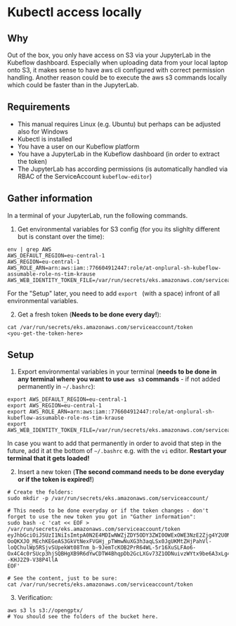 # Kubectl access locally

## Why

Out of the box, you only have access on S3 via your JupyterLab in the Kubeflow dashboard. Especially when uploading data from your local laptop onto S3, it makes sense to have aws cli configured with correct permission handling. Another reason could be to execute the aws s3 commands locally which could be faster than in the JupyterLab.

## Requirements

- This manual requires Linux (e.g. Ubuntu) but perhaps can be adjusted also for Windows
- Kubectl is installed
- You have a user on our Kubeflow platform
- You have a JupyterLab in the Kubeflow dashboard (in order to extract the token)
- The JupyterLab has according permissions (is automatically handled via RBAC of the ServiceAccount `kubeflow-editor`)

## Gather information

In a terminal of your JupyterLab, run the following commands.

1. Get environmental variables for S3 config (for you its slighlty different but is constant over the time):
```
env | grep AWS
AWS_DEFAULT_REGION=eu-central-1
AWS_REGION=eu-central-1
AWS_ROLE_ARN=arn:aws:iam::776604912447:role/at-onplural-sh-kubeflow-assumable-role-ns-tim-krause
AWS_WEB_IDENTITY_TOKEN_FILE=/var/run/secrets/eks.amazonaws.com/serviceaccount/token
```
For the "Setup" later, you need to add `export ` (with a space) infront of all environmental variables.

2. Get a fresh token (**Needs to be done every day!**):
```
cat /var/run/secrets/eks.amazonaws.com/serviceaccount/token
<you-get-the-token-here>
```

## Setup

1. Export environmental variables in your terminal (**needs to be done in any terminal where you want to use `aws s3` commands** - if not added permanently in `~/.bashrc`):
```
export AWS_DEFAULT_REGION=eu-central-1
export AWS_REGION=eu-central-1
export AWS_ROLE_ARN=arn:aws:iam::776604912447:role/at-onplural-sh-kubeflow-assumable-role-ns-tim-krause
export AWS_WEB_IDENTITY_TOKEN_FILE=/var/run/secrets/eks.amazonaws.com/serviceaccount/token
```
In case you want to add that permanently in order to avoid that step in the future, add it at the bottom of `~/.bashrc` e.g. with the `vi` editor. **Restart your terminal that it gets loaded!**

2. Insert a new token (**The second command needs to be done everyday or if the token is expired!**)
```
# Create the folders:
sudo mkdir -p /var/run/secrets/eks.amazonaws.com/serviceaccount/

# This needs to be done everyday or if the token changes - don't forget to use the new token you got in "Gather information":
sudo bash -c 'cat << EOF > /var/run/secrets/eks.amazonaws.com/serviceaccount/token 
eyJhbGciOiJSUzI1NiIsImtpA0N2E4MDIwNWZjZDY5ODY3ZWI0OWExOWE3NzE2Zjg4Y2U0MmQifQ.eyJhdWQiOlsic3RzLmImlzcyI6Imh0dHBzOi8vb2lkYy5la3MuZXUtY2VudHJhbC0xLmFtYXpvbmF3cy5jb20vaWQvOEYyRkFBNDg0NjAzQzQ0NEI4MzE3Qzk2NUIyOUM0OEIiLCJrdWJlcm5ldGVzLmlvIjp7Im5hbWVzcGFjZSI6Im5vcmZXJ2aWNlYWNjb3VudCI6eyJuYW1lIjoiZGVmYXVsdC1lZGl0b3IiLCJ1aWQiOiI2OTZlZjk2OC02YjU2LTQ0NzktYTc5Yi0xZDI0ZmMzNzdjZjkifX0sIm5iZiI6MTY2NTAzODk1Miwic3ViIjoic3lzdGVtOnNlcnZpY2VhY2NvdW50Om5vcmEtZWljaGZlbGR0OmRlZmF1bHQtZWRpdG9yIn0.oSWfBdOkKK0S8Uo1ARAmeQEl4wZiyXADupzhi_Fg7xKhB-OoQKXJO_MEchKEGeAS3GkVtNexFVGHj_pTWmwNuXG3h3aqLSx0JgUKMtZHjPahVl-loQChulWp5RSjvSUpekWt08Tnm_b-9JemTcKOB2PrR64WL-5r16XuSLFAo6-Ox4C4c0rSUcp3hjSQBHgXB9R6dYwCDTW4BhqpDb2GcLXGv73Z1ODNuivzWYtx9be6A3xLg4d0vO--KHJ2Z9-V38P4llA
EOF'

# See the content, just to be sure:
cat /var/run/secrets/eks.amazonaws.com/serviceaccount/token
```
3. Verification:
```
aws s3 ls s3://opengptx/
# You should see the folders of the bucket here.
```